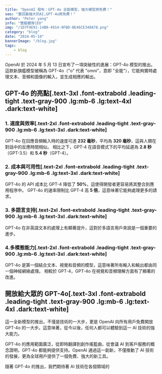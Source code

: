 ```yaml
---
title: "OpenAI 發布：GPT-4o 全能模型，強大模型將免費！"
seo: "重回最強大的AI,GPT-4o將免費！"
author: "Peter yang"
info: "雙龍體育CEO"
img: "/1D7F9E91-14B0-4914-9FBD-0E46CE340A78.png"
category: "blog"
date: "2024-05-14"
bannerImage: "/blog.jpg"
tags:
    - blog
---
```

OpenAI 於 2024 年 5 月 13 日宣布了一項突破性的進展：GPT-4o 模型的推出。這款新旗艦模型被稱為 GPT-4o（"o" 代表 "omni"，意即 "全能"），它能夠實時處理文本、音頻和圖像的輸入，並生成相應的輸出。
## GPT-4o 的亮點[.text-3xl .font-extrabold .leading-tight .text-gray-900 .lg:mb-6 .lg:text-4xl .dark:text-white]
### 1. 速度與效率[.text-2xl .font-extrabold .leading-tight .text-gray-900 .lg:mb-6 .lg:text-3xl .dark:text-white]
GPT-4o 在回應音頻輸入時的速度可達 **232 毫秒**，平均為 **320 毫秒**，這與人類在對話中的反應時間相似。
相比之下，GPT-4 在語音模式下的平均延遲為 **2.8 秒**（GPT-3.5）和 **5.4 秒**（GPT-4）。
### 2. 成本與可用性[.text-2xl .font-extrabold .leading-tight .text-gray-900 .lg:mb-6 .lg:text-3xl .dark:text-white]
GPT-4o 的 API 成本比 GPT-4 降低了 **50%**，這使得開發者更容易將其整合到應用程序中。
GPT-4o 的速率限制比 GPT-4 高 **5 倍**，這意味著它能夠處理更多的請求。
### 3. 多語言支持[.text-2xl .font-extrabold .leading-tight .text-gray-900 .lg:mb-6 .lg:text-3xl .dark:text-white]
GPT-4o 在非英語文本的處理上有顯著提升，這對於多語言用戶來說是一個重要的進步。
### 4.多模態能力[.text-2xl .font-extrabold .leading-tight .text-gray-900 .lg:mb-6 .lg:text-3xl .dark:text-white]
GPT-4o 是第一個結合文本、視覺和音頻的模型，這意味著所有輸入和輸出都由同一個神經網絡處理。
相較於 GPT-4，GPT-4o 在視覺和音頻理解方面有了顯著的改進。
## 開放給大眾的 GPT-4o[.text-3xl .font-extrabold .leading-tight .text-gray-900 .lg:mb-6 .lg:text-4xl .dark:text-white]
這一全新模型的推出，不僅是技術的一大步，更是 OpenAI 向所有用戶免費開放 GPT-4o 的一大步。這意味著，從今以後，任何人都可以體驗到這一 AI 技術的強大能力。

GPT-4o 的應用範圍廣泛，從即時翻譯到創作搖籃曲，從會議 AI 到客戶服務的概念證明，GPT-4o 都能夠提供支持。OpenAI 通過這一創新，不僅推動了 AI 技術的發展，更為全球用戶提供了一個免費、強大的新工具。

隨著 GPT-4o 的推出，我們期待著 AI 技術在各個領域的